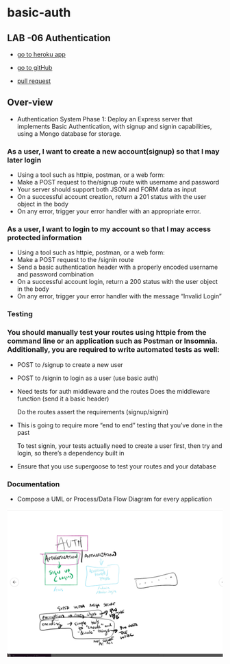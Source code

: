 # basic-auth

## LAB -06 Authentication

- <a href=https://basic-auth1.herokuapp.com/ class=""><span      class="label">go to heroku app </span></a>

- <a href=https://github.com/nassir1976/basic-auth.git class=""><span class="label">go to gitHub </span></a>

- <a href=https://github.com/nassir1976/basic-auth/pull/4 class=""><span class="label"> pull request </span></a> 


## Over-view 
- Authentication System Phase 1: Deploy an Express server that implements Basic Authentication, with signup and signin capabilities, using a Mongo database for storage.

### As a user, I want to create a new account(signup) so that I may later login
- Using a tool such as httpie, postman, or a web form:
- Make a POST request to the/signup route with username and password
- Your server should support both JSON and FORM data as input
- On a successful account creation, return a 201 status with the user object in the body
- On any error, trigger your error handler with an appropriate error.

### As a user, I want to login to my account so that I may access protected information
- Using a tool such as httpie, postman, or a web form:
- Make a POST request to the /signin route
- Send a basic authentication header with a properly encoded username and password combination
- On a successful account login, return a 200 status with the user object in the body
- On any error, trigger your error handler with the message “Invalid Login”

### Testing

### You should manually test your routes using httpie from the command line or an application such as Postman or Insomnia. Additionally, you are required to write automated tests as well:

- POST to /signup to create a new user
- POST to /signin to login as a user (use basic auth)
- Need tests for auth middleware and the routes
   Does the middleware function (send it a basic header)

  Do the routes assert the requirements (signup/signin)

- This is going to require more “end to end” testing that you’ve done in the past

   To test signin, your tests actually need to create a user first, then try and login, so there’s a dependency built in

- Ensure that you use supergoose to test your routes and your database


### Documentation
- Compose a UML or Process/Data Flow Diagram for every application

![WhiteBoard](./lab-06.png)